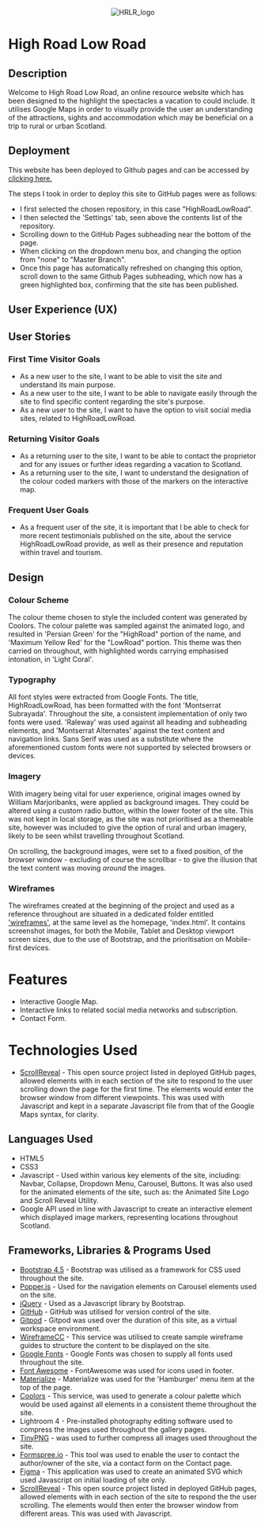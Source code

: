 <p align="center">
    <img src="assets/img/HRLRLogo.jpg" alt="HRLR_logo">
</p>

# High Road Low Road

## Description

Welcome to High Road Low Road, an online resource website which has been designed to the highlight the spectacles a vacation to
could include. It utilises Google Maps in order to visually provide the user an understanding of the attractions, sights and accommodation 
which may be beneficial on a trip to rural or urban Scotland.

## Deployment

This website has been deployed to Github pages and can be accessed by [clicking here.](https://lhbank.github.io/highroadlowroad/)

The steps I took in order to deploy this site to GitHub pages were as follows:

* I first selected the chosen repository, in this case "HighRoadLowRoad".
* I then selected the 'Settings' tab, seen above the contents list of the repository.
* Scrolling down to the GitHub Pages subheading near the bottom of the page.
* When clicking on the dropdown menu box, and changing the option from "none" to "Master Branch".
* Once this page has automatically refreshed on changing this option, scroll down to the same Github
Pages subheading, which now has a green highlighted box, confirming that the site has been published.

## User Experience (UX)

## User Stories

### First Time Visitor Goals
* As a new user to the site, I want to be able to visit the site and understand its main purpose.
* As a new user to the site, I want to be able to navigate easily through the site to find specific content regarding the site's purpose.
* As a new user to the site, I want to have the option to visit social media sites, related to HighRoadLowRoad.

### Returning Visitor Goals
* As a returning user to the site, I want to be able to contact the proprietor and for any issues or further ideas regarding a vacation to Scotland.
* As a returning user to the site, I want to understand the designation of the colour coded markers with those of the markers on the interactive map.

### Frequent User Goals
* As a frequent user of the site, it is important that I be able to check for more recent testimonials published on the site, about the service HighRoadLowRoad
provide, as well as their presence and reputation within travel and tourism.

## Design 

### Colour Scheme
The colour theme chosen to style the included content was generated by Coolors. The colour palette was sampled against the animated logo,
and resulted in 'Persian Green' for the "HighRoad" portion of the name, and 'Maximum Yellow Red' for the "LowRoad" portion. This theme was then
carried on throughout, with highlighted words carrying emphasised intonation, in 'Light Coral'.

### Typography
All font styles were extracted from Google Fonts. The title, HighRoadLowRoad, has been formatted with the font 'Montserrat Subrayada'. Throughout 
the site, a consistent implementation of only two fonts were used. 'Raleway' was used against all heading and subheading elements, and 'Montserrat 
Alternates' against the text content and navigation links. Sans Serif was used as a substitute where the aforementioned custom fonts were not supported 
by selected browsers or devices.

### Imagery
With imagery being vital for user experience, original images owned by William Marjoribanks, were applied as background images. They could be altered
using a custom radio button, within the lower footer of the site. This was not kept in local storage, as the site was not prioritised as a themeable site, 
however was included to give the option of rural and urban imagery, likely to be seen whilst travelling throughout Scotland. 

On scrolling, the background images, were set to a fixed position, of the browser window - excluding of course the scrollbar - to give the illusion that 
the text content was moving <em>around</em> the images.

### Wireframes
The wireframes created at the beginning of the project and used as a reference throughout are situated in a dedicated folder entitled ['wireframes'](...), 
at the same level as the homepage, 'index.html'. It contains screenshot images, for both the Mobile, Tablet and Desktop viewport screen sizes, due to the use
of Bootstrap, and the prioritisation on Mobile-first devices.

# Features
* Interactive Google Map.
* Interactive links to related social media networks and subscription.
* Contact Form.

# Technologies Used
* [ScrollReveal](https://unpkg.com/scrollreveal) - This open source project listed in deployed GitHub pages, allowed elements with in each section of the site
  to respond to the user scrolling down the page for the first time. The elements would enter the browser window from different viewpoints. This was used with Javascript
  and kept in a separate Javascript file from that of the Google Maps syntax, for clarity.

## Languages Used
* HTML5
* CSS3
* Javascript - Used within various key elements of the site, including: Navbar, Collapse, Dropdown Menu, Carousel, Buttons. It was also used for the animated elements of
the site, such as: the Animated Site Logo and Scroll Reveal Utility.
* Google API used in line with Javascript to create an interactive element which displayed image markers, representing locations 
throughout Scotland.

## Frameworks, Libraries & Programs Used
* [Bootstrap 4.5](https://getbootstrap.com/) - Bootstrap was utilised as a framework for CSS used throughout the site.
* [Popper.js](https://popper.js.org/) - Used for the navigation elements on Carousel elements used on the site.
* [jQuery](https://jquery.com/) - Used as a Javascript library by Bootstrap.
* [GitHub](https://github.com/) - GitHub was utilised for version control of the site.
* [Gitpod](https://www.gitpod.io/) - Gitpod was used over the duration of this site, as a virtual workspace environment.
* [WireframeCC](https://wireframe.cc/) - This service was utilised to create sample wireframe guides to structure the content to be displayed on the site.
* [Google Fonts](https://fonts.google.com/) - Google Fonts was chosen to supply all fonts used throughout the site.
* [Font Awesome](https://fontawesome.com/) - FontAwesome was used for icons used in footer.
* [Materialize](https://materializecss.com/) - Materialize was used for the 'Hamburger' menu item at the top of the page.
* [Coolors](https://coolors.co/) - This service, was used to generate a colour palette which would be used against all elements in a consistent theme throughout
  the site.
* Lightroom 4 - Pre-installed photography editing software used to compress the images used throughout the gallery pages.
* [TinyPNG](https://tinypng.com/) - was used to further compress all images used throughout the site.
* [Formspree.io](https://formspree.io/) - This tool was used to enable the user to contact the author/owner of the site, via a contact form on the Contact page.
* [Figma](https://www.figma.com) - This application was used to create an animated SVG which used Javascript on initial loading of site only.
* [ScrollReveal](https://unpkg.com/scrollreveal) - This open source project listed in deployed GitHub pages, allowed elements with in each section of the site
  to respond the the user scrolling. The elements would then enter the browser window from different areas. This was used with Javascript.
